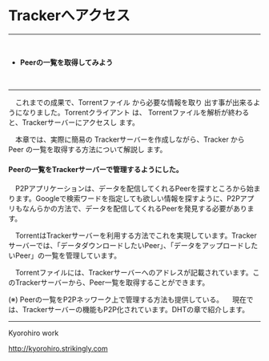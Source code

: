 # Trackerへアクセス
<hr>
<br>

* **Peerの一覧を取得してみよう**

<br>

<hr>

　これまでの成果で、Torrentファイル から必要な情報を取り
出す事が出来るようになりました。Torrentクライアント は、
Torrentファイルを解析が終わると、Trackerサーバーにアクセスし
ます。

　本章では、実際に簡易の Trackerサーバーを作成しながら、Tracker から Peer の一覧を取得する方法について解説し
ます。


#### Peerの一覧をTrackerサーバーで管理するようにした。

 　P2Pアプリケーションは、データを配信してくれるPeerを探すところから始まります。Googleで検索ワードを指定しても欲しい情報を探すように、P2Pアプリもなんらかの方法で、データを配信してくれるPeerを発見する必要があります。

　TorrentはTrackerサーバーを利用する方法でこれを実現しています。Trackerサーバーでは、「データダウンロードしたいPeer」、「データをアップロードしたいPeer」の一覧を管理しています。

　Torrentファイルには、Trackerサーバーへのアドレスが記載されています。このTrackerサーバーから、Peer一覧を取得することができます。


(※) Peerの一覧をP2Pネッワーク上で管理する方法も提供している。
　現在では、Trackerサーバーの機能もP2P化されています。DHTの章で紹介します。



-------
Kyorohiro work

http://kyorohiro.strikingly.com